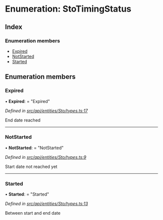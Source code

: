 # Enumeration: StoTimingStatus

## Index

### Enumeration members

* [Expired](stotimingstatus.md#expired)
* [NotStarted](stotimingstatus.md#notstarted)
* [Started](stotimingstatus.md#started)

## Enumeration members

###  Expired

• **Expired**: = "Expired"

*Defined in [src/api/entities/Sto/types.ts:17](https://github.com/PolymathNetwork/polymesh-sdk/blob/2a4e4111/src/api/entities/Sto/types.ts#L17)*

End date reached

___

###  NotStarted

• **NotStarted**: = "NotStarted"

*Defined in [src/api/entities/Sto/types.ts:9](https://github.com/PolymathNetwork/polymesh-sdk/blob/2a4e4111/src/api/entities/Sto/types.ts#L9)*

Start date not reached yet

___

###  Started

• **Started**: = "Started"

*Defined in [src/api/entities/Sto/types.ts:13](https://github.com/PolymathNetwork/polymesh-sdk/blob/2a4e4111/src/api/entities/Sto/types.ts#L13)*

Between start and end date
